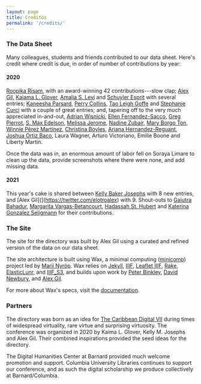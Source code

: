 ```yaml
---
layout: page
title: Creditos
permalink: '/credits/'
---
```


### The Data Sheet

Many colleagues, students and friends contributed to our data sheet. Here's credit where credit is due, in order of number of contributions by year:

#### 2020

[Roopika Risam](https://twitter.com/roopikarisam), with an award-winning 42 contributions---slow clap; [Alex Gil](https://twitter.com/elotroalex), [Kaiama L. Glover](https://twitter.com/inthewhirld), [Amalia S. Levi](https://twitter.com/amaliasl) and [Schuyler Esprit](https://twitter.com/schuyleresprit) with several entries; [Kaneesha Parsard](https://twitter.com/kaneeshaparsard), [Perry Collins](https://twitter.com/perrycollins), [Tao Leigh Goffe](https://twitter.com/taoleighgoffe) and [Stephanie Curci](https://twitter.com/stephcurci) with a couple of great entries; and, tapering off to the very much appreciated in-and-out, [Adrian Wisnicki](https://twitter.com/AdrianWisnicki), [Ellen Fernandez-Sacco](https://twitter.com/efsacco), [Greg Pierrot](https://twitter.com/wwjjddo), [S. Max Edelson](https://twitter.com/maxedelson), [Melissa Jerome](https://twitter.com/mmespino20), [Nadine Zubair](https://twitter.com/NadineZubair), [Mary Borgo Ton](https://twitter.com/maryeborgo), [Winnie Pérez Martínez](https://twitter.com/_wepm), [Christina Boyles](https://twitter.com/clboyles), [Ariana Hernandez-Reguant](https://twitter.com/ArturoVictoria4), [Joshua Ortiz Baco](https://twitter.com/jgob), Laura Wagner, Arturo Victoriano, Emilie Boone and Liberty Martin.

Once the data was in, an enormous amount of labor fell on Soraya Limare to clean up the data, provide screenshots where there were none, and add missing data.

#### 2021

This year's cake is shared between [Kelly Baker Josephs](https://twitter.com/kbjosephs) with 8 new entries, and [Alex Gil](](https://twitter.com/elotroalex) with 9. Shout-outs to [Gaiutra Bahadur](https://twitter.com/gbahadur), [Margarita Vargas-Betancourt](https://twitter.com/ArchivistVargas), [Hadassah St. Hubert](https://twitter.com/Dr_Saint_Herard) and [Katerina Gonzalez Seligmann](https://twitter.com/malamanuense) for their contributions.


### The Site

The site for the directory was built by Alex Gil using a curated and refined version of the data on our data sheet. 

The site architecture is built using Wax, a minimal computing ([minicomp](https://github.com/minicomp)) project led by [Marii Nyröp](http://marii.info/). Wax relies on [Jekyll](https://jekyllrb.com), [IIIF](http://iiif.io), [Leaflet IIIF](https://github.com/mejackreed/Leaflet-IIIF), [Rake](https://ruby.github.io/rake/), [ElasticLunr](http://elasticlunr.com/), and [IIIF_S3](https://github.com/cmoa/iiif_s3), and builds upon work by [Peter Binkley](https://github.com/pbinkley), [David Newbury](https://github.com/workergnome), and [Alex Gil](https://github.com/elotroalex).

For more about Wax's specs, visit the [documentation](https://minicomp.github.io/wiki/#/contributors?id=top).

### Partners

The directory was born as an idea for [The Caribbean Digital VII](http://caribbeandigitalnyc.net/2020/) during times of widespread virtuality, rare virtue and surprising virtuosity. The conference was organized in 2020 by Kaima L. Glover, Kelly M. Josephs and Alex Gil. Their combined inspirations provided the seed ideas for the directory.

The Digital Humanities Center at Barnard provided much welcome promotion and support. Columbia University Libraries continues to support our conference, and as such the digital scholarship we produce collectively at Barnard/Columbia.






